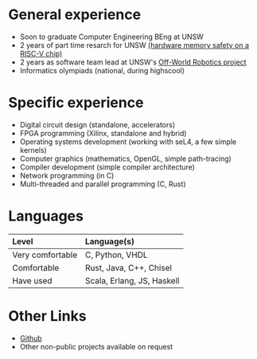 # General experience

- Soon to graduate Computer Engineering BEng at UNSW
- 2 years of part time resarch for UNSW [(hardware memory safety on a RISC-V chip)](https://doi.org/10.1109/DAC18074.2021.9586293)
- 2 years as software team lead at UNSW's [Off-World Robotics project](https://bluesat.com.au/teams/off-world-robotics/)
- Informatics olympiads (national, during highscool) 

# Specific experience

- Digital circuit design (standalone, accelerators)
- FPGA programming (Xilinx, standalone and hybrid)
- Operating systems development (working with seL4, a few simple kernels)
- Computer graphics (mathematics, OpenGL, simple path-tracing) 
- Compiler development (simple compiler architecture)
- Network programming (in C)
- Multi-threaded and parallel programming (C, Rust)

# Languages

Level | Language(s)
:-|:-
Very comfortable | C, Python, VHDL
Comfortable | Rust, Java, C++, Chisel
Have used | Scala, Erlang, JS, Haskell

# Other Links

- [Github](https://github.com/wmpmiles)
- Other non-public projects available on request

